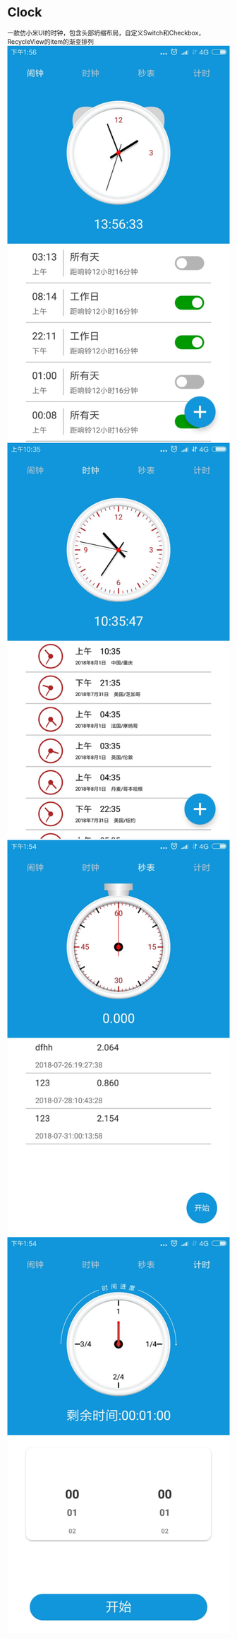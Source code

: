 # Clock
一款仿小米UI的时钟，包含头部坍缩布局，自定义Switch和Checkbox，RecycleView的item的渐变排列
![image](https://github.com/InspurPPy/Clock/blob/master/alarm.jpg)
![image](https://github.com/InspurPPy/Clock/blob/master/time.jpg)
![image](https://github.com/InspurPPy/Clock/blob/master/stop.jpg)
![image](https://github.com/InspurPPy/Clock/blob/master/count.jpg)
